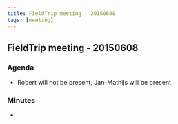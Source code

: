 ```yaml
---
title: FieldTrip meeting - 20150608
tags: [meeting]
---
```


## FieldTrip meeting - 20150608

### Agenda

- Robert will not be present, Jan-Mathijs will be present

### Minutes

-
